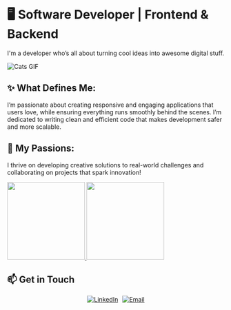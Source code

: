 # 🖥️ Software Developer | Frontend & Backend

I'm a developer who’s all about turning cool ideas into awesome digital stuff.

![Cats GIF](https://media4.giphy.com/media/v1.Y2lkPTc5MGI3NjExMWc3NW11M2thOTV1a2F3M3FpZnE2NWQ2ZHJiODRoMWJ1YWtwc2F3YyZlcD12MV9pbnRlcm5hbF9naWZfYnlfaWQmY3Q9Zw/unQ3IJU2RG7DO/giphy.webp)

## ✨ What Defines Me:

I’m passionate about creating responsive and engaging applications that users love, while ensuring everything runs smoothly behind the scenes. I’m dedicated to writing clean and efficient code that makes development safer and more scalable.

## 💖 My Passions:

I thrive on developing creative solutions to real-world challenges and collaborating on projects that spark innovation!

<div>
  <a href="https://github.com/ssp1999">
    <img loading="lazy" height="180em" src="https://github-readme-stats.vercel.app/api/top-langs/?username=ssp1999&layout=compact&langs_count=7&theme=dracula"/>
    <img loading="lazy" height="180em" src="https://github-readme-stats.vercel.app/api?username=ssp1999&show_icons=true&theme=dracula&include_all_commits=true&count_private=true"/>
  </a>
</div>

## 📫 Get in Touch

<div style="display: flex; justify-content: center;">
  <a href="https://www.linkedin.com/in/shakyraportes">
    <img src="https://img.shields.io/badge/LinkedIn-0077B5?style=for-the-badge&logo=linkedin&logoColor=white" alt="LinkedIn">
  </a>
  <a href="mailto:shakyra.portes@gmail.com" style="margin-left: 10px;">
    <img src="https://img.shields.io/badge/Email-FF0000?style=for-the-badge&logo=gmail&logoColor=white" alt="Email">
  </a>
</div>
